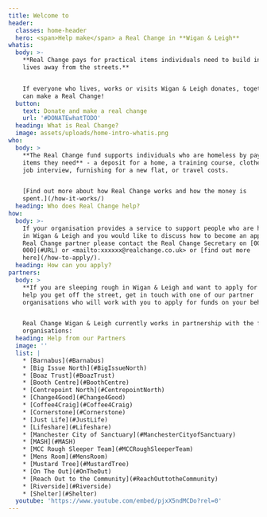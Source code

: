 ```yaml
---
title: Welcome to
header:
  classes: home-header
  hero: <span>Help make</span> a Real Change in **Wigan & Leigh**
whatis:
  body: >-
    **Real Change pays for practical items individuals need to build independent
    lives away from the streets.**


    If everyone who lives, works or visits Wigan & Leigh donates, together we
    can make a Real Change!
  button:
    text: Donate and make a real change
    url: '#DONATEwhatTODO'
  heading: What is Real Change?
  image: assets/uploads/home-intro-whatis.png
who:
  body: >
    **The Real Change fund supports individuals who are homeless by paying for
    items they need** - a deposit for a home, a training course, clothes for a
    job interview, furnishing for a new flat, or travel costs.


    [Find out more about how Real Change works and how the money is
    spent.](/how-it-works/)
  heading: Who does Real Change help?
how:
  body: >-
    If your organisation provides a service to support people who are homeless
    in Wigan & Leigh and you would like to discuss how to become an approved
    Real Change partner please contact the Real Change Secretary on [0000 000
    000](#URL) or <mailto:xxxxxx@realchange.co.uk> or [find out more
    here](/how-to-apply/).
  heading: How can you apply?
partners:
  body: >
    **If you are sleeping rough in Wigan & Leigh and want to apply for funds to
    help you get off the street, get in touch with one of our partner
    organisations who will work with you to apply for funds on your behalf.**


    Real Change Wigan & Leigh currently works in partnership with the following
    organisations:
  heading: Help from our Partners
  image: ''
  list: |
    * [Barnabus](#Barnabus)
    * [Big Issue North](#BigIssueNorth)
    * [Boaz Trust](#BoazTrust)
    * [Booth Centre](#BoothCentre)
    * [Centrepoint North](#CentrepointNorth)
    * [Change4Good](#Change4Good)
    * [Coffee4Craig](#Coffee4Craig)
    * [Cornerstone](#Cornerstone)
    * [Just Life](#JustLife)
    * [Lifeshare](#Lifeshare)
    * [Manchester City of Sanctuary](#ManchesterCityofSanctuary)
    * [MASH](#MASH)
    * [MCC Rough Sleeper Team](#MCCRoughSleeperTeam)
    * [Mens Room](#MensRoom)
    * [Mustard Tree](#MustardTree)
    * [On The Out](#OnTheOut)
    * [Reach Out to the Community](#ReachOuttotheCommunity)
    * [Riverside](#Riverside)
    * [Shelter](#Shelter)
  youtube: 'https://www.youtube.com/embed/pjxX5ndMCDo?rel=0'
---
```


